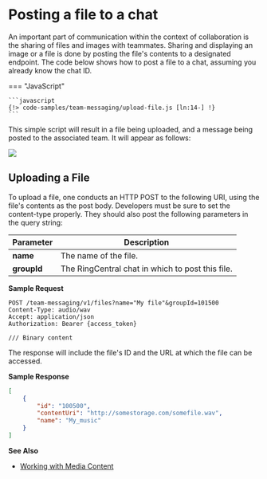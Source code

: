 # Posting a file to a chat

An important part of communication within the context of collaboration is the sharing of files and images with teammates. Sharing and displaying an image or a file is done by posting the file's contents to a designated endpoint. The code below shows how to post a file to a chat, assuming you already know the chat ID. 

=== "JavaScript" 

    ```javascript
    {!> code-samples/team-messaging/upload-file.js [ln:14-] !}
    ```

This simple script will result in a file being uploaded, and a message being posted to the associated team. It will appear as follows:

<img src="../simple-file.png" class="img-fluid">

## Uploading a File

To upload a file, one conducts an HTTP POST to the following URI, using the file's contents as the post body. Developers must be sure to set the content-type properly. They should also post the following parameters in the query string:

| Parameter | Description |
|-|-|
| **name** | The name of the file. |
| **groupId** | The RingCentral chat in which to post this file. |

**Sample Request**

```http
POST /team-messaging/v1/files?name="My file"&groupId=101500
Content-Type: audio/wav
Accept: application/json
Authorization: Bearer {access_token}

/// Binary content
```

The response will include the file's ID and the URL at which the file can be accessed.

**Sample Response**

```json
[
    {
        "id": "100500",
        "contentUri": "http://somestorage.com/somefile.wav",
        "name": "My_music"
    }
]
```

**See Also**

* [Working with Media Content](../../basics/media.md)


